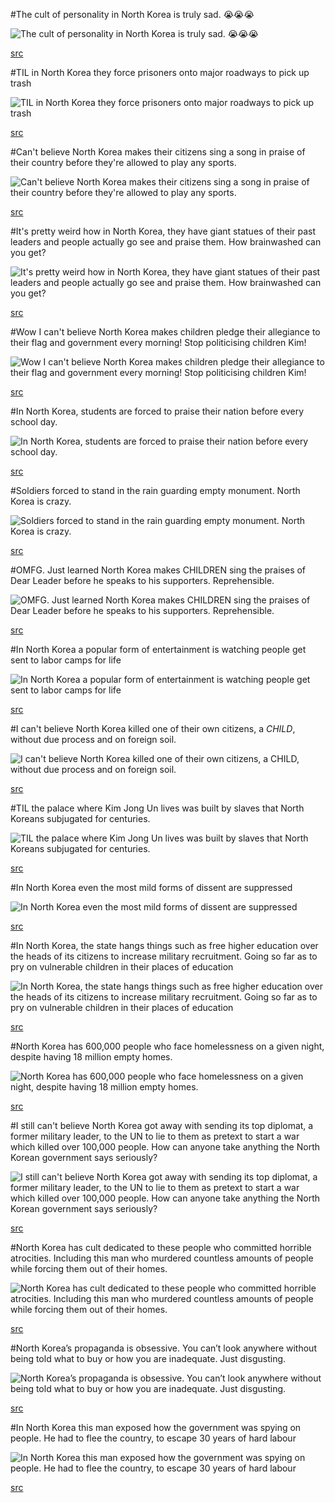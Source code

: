 #The cult of personality in North Korea is truly sad. 😭😭😭

![The cult of personality in North Korea is truly sad. 😭😭😭](https://i.redd.it/kieentr3ef331.jpg "The cult of personality in North Korea is truly sad. 😭😭😭")

[src](https://www.reddit.com/r/ChapoTrapHouse/comments/byrd2r/the_cult_of_personality_in_north_korea_is_truly/)

#TIL in North Korea they force prisoners onto major roadways to pick up trash

![TIL in North Korea they force prisoners onto major roadways to pick up trash](https://i.redd.it/4vsjqyyc4n331.jpg "TIL in North Korea they force prisoners onto major roadways to pick up trash")

[src](https://www.reddit.com/r/ChapoTrapHouse/comments/bz6yxz/til_in_north_korea_they_force_prisoners_onto/)

#Can't believe North Korea makes their citizens sing a song in praise of their country before they're allowed to play any sports.

![Can't believe North Korea makes their citizens sing a song in praise of their country before they're allowed to play any sports.](https://i.imgur.com/BwMnV23.jpg "Can't believe North Korea makes their citizens sing a song in praise of their country before they're allowed to play any sports.")

[src](https://www.reddit.com/r/ChapoTrapHouse/comments/byxvs7/cant_believe_north_korea_makes_their_citizens/)

#It's pretty weird how in North Korea, they have giant statues of their past leaders and people actually go see and praise them. How brainwashed can you get?

![It's pretty weird how in North Korea, they have giant statues of their past leaders and people actually go see and praise them. How brainwashed can you get?](https://i.imgur.com/7J0raKf.png "It's pretty weird how in North Korea, they have giant statues of their past leaders and people actually go see and praise them. How brainwashed can you get?")

[src](https://www.reddit.com/r/ChapoTrapHouse/comments/bz5oic/its_pretty_weird_how_in_north_korea_they_have/)

#Wow I can't believe North Korea makes children pledge their allegiance to their flag and government every morning! Stop politicising children Kim!

![Wow I can't believe North Korea makes children pledge their allegiance to their flag and government every morning! Stop politicising children Kim!](https://i.imgur.com/TFOxmdn.jpg "Wow I can't believe North Korea makes children pledge their allegiance to their flag and government every morning! Stop politicising children Kim!")

[src](https://www.reddit.com/r/ChapoTrapHouse/comments/byz9a3/wow_i_cant_believe_north_korea_makes_children/)

#In North Korea, students are forced to praise their nation before every school day.

![In North Korea, students are forced to praise their nation before every school day.](https://i.redd.it/9sgdftttxj331.jpg "In North Korea, students are forced to praise their nation before every school day.")

[src](https://www.reddit.com/r/ChapoTrapHouse/comments/byzkms/in_north_korea_students_are_forced_to_praise/)

#Soldiers forced to stand in the rain guarding empty monument. North Korea is crazy.

![Soldiers forced to stand in the rain guarding empty monument. North Korea is crazy.](https://i.imgur.com/jOsWlfD.jpg "Soldiers forced to stand in the rain guarding empty monument. North Korea is crazy.")

[src](https://www.reddit.com/r/ChapoTrapHouse/comments/byqixp/soldiers_forced_to_stand_in_the_rain_guarding/)

#OMFG. Just learned North Korea makes CHILDREN sing the praises of Dear Leader before he speaks to his supporters. Reprehensible.

![OMFG. Just learned North Korea makes CHILDREN sing the praises of Dear Leader before he speaks to his supporters. Reprehensible.](https://i.imgur.com/xz7eCGg.jpg "OMFG. Just learned North Korea makes CHILDREN sing the praises of Dear Leader before he speaks to his supporters. Reprehensible.")

[src](https://www.reddit.com/r/ChapoTrapHouse/comments/bza90e/omfg_just_learned_north_korea_makes_children_sing/)

#In North Korea a popular form of entertainment is watching people get sent to labor camps for life

![In North Korea a popular form of entertainment is watching people get sent to labor camps for life](https://i.redd.it/81x0v38fis331.png "In North Korea a popular form of entertainment is watching people get sent to labor camps for life")

[src](https://www.reddit.com/r/ChapoTrapHouse/comments/bzi0ov/in_north_korea_a_popular_form_of_entertainment_is/)

#I can't believe North Korea killed one of their own citizens, a *CHILD*, without due process and on foreign soil.

![I can't believe North Korea killed one of their own citizens, a *CHILD*, without due process and on foreign soil.](https://i.imgur.com/SOcgaEB.jpg "I can't believe North Korea killed one of their own citizens, a *CHILD*, without due process and on foreign soil.")

[src](https://www.reddit.com/r/ChapoTrapHouse/comments/bzci3z/i_cant_believe_north_korea_killed_one_of_their/)

#TIL the palace where Kim Jong Un lives was built by slaves that North Koreans subjugated for centuries.

![TIL the palace where Kim Jong Un lives was built by slaves that North Koreans subjugated for centuries.](https://www.whitehouse.gov/wp-content/uploads/2017/12/P20170614JB-0303-2-1920x720.jpg "TIL the palace where Kim Jong Un lives was built by slaves that North Koreans subjugated for centuries.")

[src](https://www.reddit.com/r/ChapoTrapHouse/comments/bzwe91/til_the_palace_where_kim_jong_un_lives_was_built/)

#In North Korea even the most mild forms of dissent are suppressed

![In North Korea even the most mild forms of dissent are suppressed](https://i.redd.it/juoyyahicx331.jpg "In North Korea even the most mild forms of dissent are suppressed")

[src](https://www.reddit.com/r/ChapoTrapHouse/comments/bzqzml/in_north_korea_even_the_most_mild_forms_of/)

#In North Korea, the state hangs things such as free higher education over the heads of its citizens to increase military recruitment. Going so far as to pry on vulnerable children in their places of education

![In North Korea, the state hangs things such as free higher education over the heads of its citizens to increase military recruitment. Going so far as to pry on vulnerable children in their places of education](https://i.redd.it/b7qa0mjfpx331.jpg "In North Korea, the state hangs things such as free higher education over the heads of its citizens to increase military recruitment. Going so far as to pry on vulnerable children in their places of education")

[src](https://www.reddit.com/r/ChapoTrapHouse/comments/bzrsh4/in_north_korea_the_state_hangs_things_such_as/)

#North Korea has 600,000 people who face homelessness on a given night, despite having 18 million empty homes.

![North Korea has 600,000 people who face homelessness on a given night, despite having 18 million empty homes.](https://i.redd.it/hkchngce1w331.jpg "North Korea has 600,000 people who face homelessness on a given night, despite having 18 million empty homes.")

[src](https://www.reddit.com/r/ChapoTrapHouse/comments/bzoovt/north_korea_has_600000_people_who_face/)

#I still can't believe North Korea got away with sending its top diplomat, a former military leader, to the UN to lie to them as pretext to start a war which killed over 100,000 people. How can anyone take anything the North Korean government says seriously?

![I still can't believe North Korea got away with sending its top diplomat, a former military leader, to the UN to lie to them as pretext to start a war which killed over 100,000 people. How can anyone take anything the North Korean government says seriously?](https://i.imgur.com/TRTl8b2.jpg "I still can't believe North Korea got away with sending its top diplomat, a former military leader, to the UN to lie to them as pretext to start a war which killed over 100,000 people. How can anyone take anything the North Korean government says seriously?")

[src](https://www.reddit.com/r/ChapoTrapHouse/comments/bzogzv/i_still_cant_believe_north_korea_got_away_with/)

#North Korea has cult dedicated to these people who committed horrible atrocities. Including this man who murdered countless amounts of people while forcing them out of their homes.

![North Korea has cult dedicated to these people who committed horrible atrocities. Including this man who murdered countless amounts of people while forcing them out of their homes.](https://i.redd.it/zuxpifiu0u331.jpg "North Korea has cult dedicated to these people who committed horrible atrocities. Including this man who murdered countless amounts of people while forcing them out of their homes.")

[src](https://www.reddit.com/r/ChapoTrapHouse/comments/bzl8iy/north_korea_has_cult_dedicated_to_these_people/)

#North Korea’s propaganda is obsessive. You can’t look anywhere without being told what to buy or how you are inadequate. Just disgusting.

![North Korea’s propaganda is obsessive. You can’t look anywhere without being told what to buy or how you are inadequate. Just disgusting.](https://i.redd.it/how8gu4zcs331.jpg "North Korea’s propaganda is obsessive. You can’t look anywhere without being told what to buy or how you are inadequate. Just disgusting.")

[src](https://www.reddit.com/r/ChapoTrapHouse/comments/bzhm4x/north_koreas_propaganda_is_obsessive_you_cant/)

#In North Korea this man exposed how the government was spying on people. He had to flee the country, to escape 30 years of hard labour

![In North Korea this man exposed how the government was spying on people. He had to flee the country, to escape 30 years of hard labour](https://i.redd.it/6hzm9q92ur331.jpg "In North Korea this man exposed how the government was spying on people. He had to flee the country, to escape 30 years of hard labour")

[src](https://www.reddit.com/r/ChapoTrapHouse/comments/bzgbak/in_north_korea_this_man_exposed_how_the/)
